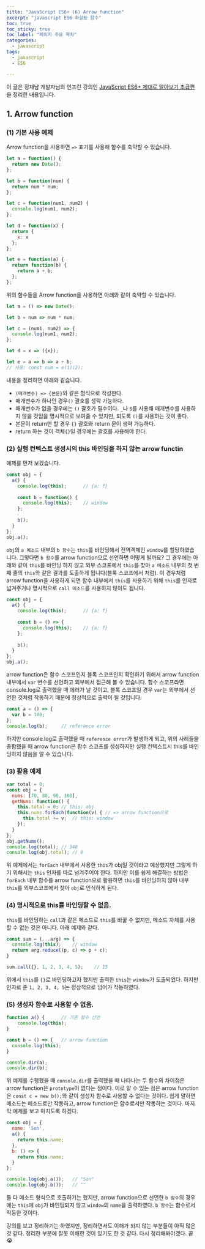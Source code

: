```yaml
---
title: "JavaScript ES6+ (6) Arrow function"
excerpt: "javascript ES6 화살표 함수"
toc: true
toc_sticky: true
toc_label: "페이지 주요 목차"
categories:
  - javascript
tags:
  - javascript
  - ES6

---
```


이 글은 정재남 개발자님의 인프런 강의인 <a href="https://www.inflearn.com/course/ecmascript-6-flow" target="_blank">JavaScript ES6+ 제대로 알아보기 초급편</a>을 정리한 내용입니다.



## 1. Arrow function

### (1) 기본 사용 예제
Arrow function을 사용하면 `=>` 표기를 사용해 함수를 축약할 수 있습니다.
```javascript
let a = function() {
  return new Date();
};

let b = function(num) {
  return num * num;
};

let c = function(num1, num2) {
  console.log(num1, num2);
};

let d = function(x) {
  return {
    x: x
  };
};

let e = function(a) {
  return function(b) {
    return a + b;
  };
};
```
위의 함수들을 Arrow function을 사용하면 아래와 같이 축약할 수 있습니다.
```javascript
let a = () => new Date();

let b = num => num * num;

let c = (num1, num2) => {
  console.log(num1, num2);
};

let d = x => ({x});

let e = a => b => a + b;
// 사용: const num = e(1)(2);
```
내용을 정리하면 아래와 같습니다.
> 
- `(매개변수) => {본문}`와 같은 형식으로 작성한다.
- 매개변수가 하나인 경우`()` 괄호를 생략 가능하다.
- 매개변수가 없을 경우에는 `()` 괄호가 필수이다. `_`나 `$`를 사용해 매개변수를 사용하지 않을 것임을 명시적으로 보여줄 수 있지만, 되도록 `()`를 사용하는 것이 좋다.
- 본문이 return만 할 경우 `{}` 괄호와 return 문이 생략 가능하다.
- return 하는 것이 객체`{}`일 경우에는 괄호를 사용해야 한다.


### (2) 실행 컨텍스트 생성시의 this 바인딩을 하지 않는 arrow functin
예제를 먼저 보겠습니다.
```javascript
const obj = {
  a() {
    console.log(this);		// {a: f}
    
    const b = function() {	
      console.log(this);	// window
    };
    
    b();
  }
};
obj.a();
```
`obj`의 `a 메소드` 내부의 `b 함수`는 `this`를 바인딩해서 전역객체인 `window`를 할당하였습니다. 그렇다면 `b 함수`를 arrow function으로 선언하면 어떻게 될까요? 
그 경우에는 아래와 같이 `this`를 바인딩 하지 않고 외부 스코프에서 `this`를 찾아 `a 메소드` 내부의 첫 번째 줄의 `this`와 같은 결과를 도출하게 됩니다(블록 스코프에서 처럼). 이 경우처럼 arrow function을 사용하게 되면 함수 내부에서 `this`를 사용하기 위해 `this`를 인자로 넘겨주거나 명시적으로 `call 메소드`를 사용하지 않아도 됩니다.

```javascript
const obj = {
  a() {
    console.log(this);		// {a: f}
    
    const b = () => {	
      console.log(this);	// {a: f}
    };
    
    b();
  }
};
obj.a();
```
arrow function은 함수 스코프인지 블록 스코프인지 확인하기 위해서 arrow function 내부에서 `var` 변수를 선언하고 외부에서 접근해 볼 수 있습니다. 함수 스코프라면 console.log로 출력했을 때 에러가 날 것이고, 블록 스코프일 경우 `var`는 외부에서 선언한 것처럼 작동하기 때문에 정상적으로 출력이 될 것입니다.
```javascript
const a = () => {
  var b = 100;
};
console.log(b);		// reference error
```
하지만 console.log로 출력했을 때 `reference error`가 발생하게 되고, 위의 사례들을 종합했을 때 arrow function은 함수 스코프를 생성하지만 실행 컨텍스트시 this를 바인딩하지 않음을 알 수 있습니다.

### (3) 활용 예제
```javascript
var total = 0;
const obj = {
  nums: [70, 80, 90, 100],
  getNums: function() {
    this.total = 0;	// this: obj
    this.nums.forEach(function(v) {	// => arrow function으로
      this.total += v;	// this: window
    });
  }
};
obj.getNums();
console.log(total);	// 340
console.log(obj.total);	// 0
```
위 예제에서는 `forEach` 내부에서 사용한 `this`가 obj일 것이라고 예상했지만 그렇게 하기 위해서는 `this` 인자를 따로 넘겨주어야 한다. 하지만 이를 쉽게 해결하는 방법은 `forEach` 내부 함수를 arrow function으로 활용하면 `this`를 바인딩하지 않아 내부 `this`를 외부스코프에서 찾아 `obj`로 인식하게 된다.

### (4) 명시적으로 this를 바인딩할 수 없음.
`this`를 바인딩하는 `call`과 같은 메소드로 `this`를 바꿀 수 없지만, 메소드 자체를 사용할 수 없는 것은 아니다. 아래 예제와 같다.
```javascript
const sum = (...arg) => {
  console.log(this);	// window
  return arg.reduce((p, c) => p + c);
}

sum.call({}, 1, 2, 3, 4, 5);	// 15
```
위에서 `this`를 `{}`로 바인딩하고자 했지만 출력한 `this`는 `window`가 도출되었다. 하지만 인자로 준 `1, 2, 3, 4, 5`는 정상적으로 넘어가 작동하였다.

### (5) 생성자 함수로 사용할 수 없음.
```javascript
function a() {		// 기존 함수 선언
	console.log(this);
}

const b = () => {	// arrow function
  console.log(this);
}

console.dir(a);
console.dir(b);
```
위 예제를 수행했을 때 `console.dir`를 출력했을 때 나타나는 두 함수의 차이점은 arrow function은 `prototype`이 없다는 점이다. 이로 알 수 있는 점은 arrow function은 `const c = new b();`와 같이 생성자 함수로 사용할 수 없다는 것이다. 쉽게 말하면 메소드는 메소드로만 작동하고, arrow function은 함수로서만 작동하는 것이다. 마지막 예제를 보고 마치도록 하겠다.
```javascript
const obj = {
  name: 'Son',
  a() {
    return this.name;
  },
  b: () => {
    return this.name;
  }
};

console.log(obj.a());	// "Son"
console.log(obj.b());	// ""
```
둘 다 메소드 형식으로 호출하기는 했지만, arrow function으로 선언한 `b 함수`의 경우에는 `this`에 `obj`가 바인딩되지 않고 `window`의 `name`을 출력하였다. `b 함수`는 함수로서 작동한 것이다.

강의를 보고 정리하기는 하였지만, 정리하면서도 이해가 되지 않는 부분들이 아직 많은 것 같다. 정리한 부분에 잘못 이해한 것이 있기도 한 것 같다. 다시 정리해봐야겠다. 끝😭